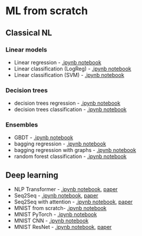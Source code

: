 # ML from scratch
## Classical NL
### Linear models
- Linear regression - [.ipynb notebook](https://github.com/Dzagcoffee/my_machine_learning/blob/main/ML_from_scratch/classical_ML/linear_models/linear_regression.ipynb)
- Linear classification (LogReg) - [.ipynb notebook](https://github.com/Dzagcoffee/my_machine_learning/blob/main/ML_from_scratch/classical_ML/linear_models/linear_classification_LogReg.ipynb)
- Linear classification (SVM) - [.ipynb notebook](https://github.com/Dzagcoffee/my_machine_learning/blob/main/ML_from_scratch/classical_ML/linear_models/linear_classification_SVM.ipynb)

### Decision trees
- decision trees regression - [.ipynb notebook](https://github.com/Dzagcoffee/my_machine_learning/blob/main/ML_from_scratch/classical_ML/decision_trees/decision_tree_regression.ipynb)
- decision trees classification - [.ipynb notebook](https://github.com/Dzagcoffee/my_machine_learning/blob/main/ML_from_scratch/classical_ML/decision_trees/decision_tree_classification.ipynb)

### Ensembles
- GBDT - [.ipynb notebook](https://github.com/Dzagcoffee/my_machine_learning/blob/main/ML_from_scratch/classical_ML/ensembles/GBDT.ipynb)
- bagging regression - [.ipynb notebook](https://github.com/Dzagcoffee/my_machine_learning/blob/main/ML_from_scratch/classical_ML/ensembles/bagging_regression.ipynb)
- bagging regression with graphs - [.ipynb notebook](https://github.com/Dzagcoffee/my_machine_learning/blob/main/ML_from_scratch/classical_ML/ensembles/bagging_regression_with_graphs.ipynb)
- random forest classification - [.ipynb notebook](https://github.com/Dzagcoffee/my_machine_learning/blob/main/ML_from_scratch/classical_ML/ensembles/random_forest_classification.ipynb)

## Deep learning
- NLP Transformer - [.ipynb notebook](https://github.com/Dzagcoffee/my_machine_learning/blob/main/ML_from_scratch/deep_learning/Transformer_NLP/Transformer_NLP.ipynb), [paper](https://arxiv.org/pdf/1706.03762.pdf)
- Seq2Seq - [.ipynb notebook](https://github.com/Dzagcoffee/my_machine_learning/blob/main/ML_from_scratch/deep_learning/basic_seq_to_seq/seq_to_seq.ipynb), [paper](https://arxiv.org/pdf/1409.3215.pdf)
- Seq2Seq with attention - [.ipynb notebook](https://github.com/Dzagcoffee/my_machine_learning/blob/main/ML_from_scratch/deep_learning/basic_seq_to_seq/seq_to_seq_with_attention.ipynb), [paper](https://arxiv.org/pdf/1409.0473.pdf)
- MNIST from scratch- [.ipynb notebook](https://github.com/Dzagcoffee/my_machine_learning/blob/main/ML_from_scratch/deep_learning/MNIST_from_scratch.ipynb)
- MNIST PyTorch - [.ipynb notebook](https://github.com/Dzagcoffee/my_machine_learning/blob/main/ML_from_scratch/deep_learning/PyTorch_MNIST.ipynb)
- MNIST CNN - [.ipynb notebook](https://github.com/Dzagcoffee/my_machine_learning/blob/main/ML_from_scratch/deep_learning/PyTorch_CNN_MNIST.ipynb)
- MNIST ResNet - [.ipynb notebook](https://github.com/Dzagcoffee/my_machine_learning/blob/main/ML_from_scratch/deep_learning/PyTorch_ResNet_MNIST.ipynb), [paper](https://arxiv.org/pdf/1512.03385.pdf)
